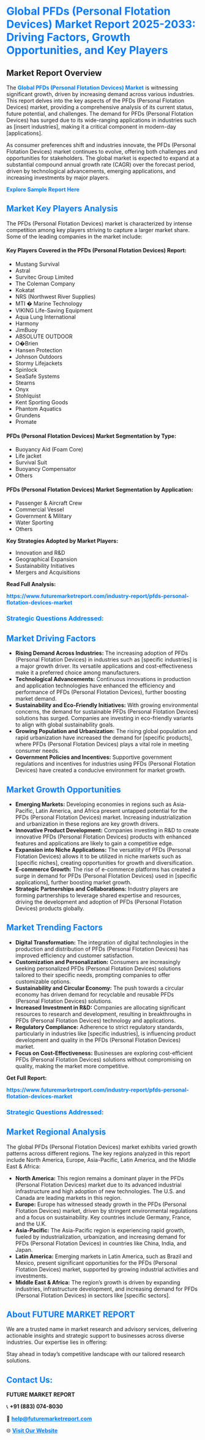 <h1 style="color: #007BFF;">Global PFDs (Personal Flotation Devices) Market Report 2025-2033: Driving Factors, Growth Opportunities, and Key Players</h1>

<section id="overview">
<h2>Market Report Overview</h2>
<p>The <a href="https://www.futuremarketreport.com/industry-report/pfds-personal-flotation-devices-market" style="color: #007BFF; text-decoration: none;"><strong>Global PFDs (Personal Flotation Devices) Market</strong></a> is witnessing significant growth, driven by increasing demand across various industries. This report delves into the key aspects of the PFDs (Personal Flotation Devices) market, providing a comprehensive analysis of its current status, future potential, and challenges. The demand for PFDs (Personal Flotation Devices) has surged due to its wide-ranging applications in industries such as [insert industries], making it a critical component in modern-day [applications].</p>
<p>As consumer preferences shift and industries innovate, the PFDs (Personal Flotation Devices) market continues to evolve, offering both challenges and opportunities for stakeholders. The global market is expected to expand at a substantial compound annual growth rate (CAGR) over the forecast period, driven by technological advancements, emerging applications, and increasing investments by major players.</p>
</section>

<section id="overview">
<p><a href="https://www.futuremarketreport.com/request-sample/reportId=101815" style="color: #007BFF; text-decoration: none;"><strong>Explore Sample Report Here</strong></a></p>
</section>

<section id="key-players">
<h2 style="color: #007BFF;">Market Key Players Analysis</h2>
<p>The PFDs (Personal Flotation Devices) market is characterized by intense competition among key players striving to capture a larger market share. Some of the leading companies in the market include:</p>
<h4>Key Players Covered in the PFDs (Personal Flotation Devices) Report:</h4>
<ul><li>Mustang Survival</li><li>Astral</li><li>Survitec Group Limited</li><li>The Coleman Company</li><li>Kokatat</li><li>NRS (Northwest River Supplies)</li><li>MTI � Marine Technology</li><li>VIKING Life-Saving Equipment</li><li>Aqua Lung International</li><li>Harmony</li><li>JimBuoy</li><li>ABSOLUTE OUTDOOR</li><li>O�Brien</li><li>Hansen Protection</li><li>Johnson Outdoors</li><li>Stormy Lifejackets</li><li>Spinlock</li><li>SeaSafe Systems</li><li>Stearns</li><li>Onyx</li><li>Stohlquist</li><li>Kent Sporting Goods</li><li>Phantom Aquatics</li><li>Grundens</li><li>Promate</li></ul>
<h4>PFDs (Personal Flotation Devices) Market Segmentation by Type:</h4>
<ul><li>Buoyancy Aid (Foam Core)</li><li>Life jacket</li><li>Survival Suit</li><li>Buoyancy Compensator</li><li>Others</li></ul>

<h4>PFDs (Personal Flotation Devices) Market Segmentation by Application:</h4>
<ul><li>Passenger &amp; Aircraft Crew</li><li>Commercial Vessel</li><li>Government &amp; Military</li><li>Water Sporting</li><li>Others</li></ul>
<p><strong>Key Strategies Adopted by Market Players:</strong></p>
<ul>
<li>Innovation and R&D</li>
<li>Geographical Expansion</li>
<li>Sustainability Initiatives</li>
<li>Mergers and Acquisitions</li>
</ul>
</section>

<section>
<p><strong>Read Full Analysis: </strong></p><a href="https://www.futuremarketreport.com/industry-report/pfds-personal-flotation-devices-market" style="color: #007BFF; text-decoration: none;"><strong>https://www.futuremarketreport.com/industry-report/pfds-personal-flotation-devices-market</strong></a>
<h3 style="color: #007BFF;">Strategic Questions Addressed:</h3>
</section>

<section id="driving-factors">
<h2 style="color: #007BFF;">Market Driving Factors</h2>
<ul>
<li><strong>Rising Demand Across Industries:</strong> The increasing adoption of PFDs (Personal Flotation Devices) in industries such as [specific industries] is a major growth driver. Its versatile applications and cost-effectiveness make it a preferred choice among manufacturers.</li>
<li><strong>Technological Advancements:</strong> Continuous innovations in production and application technologies have enhanced the efficiency and performance of PFDs (Personal Flotation Devices), further boosting market demand.</li>
<li><strong>Sustainability and Eco-Friendly Initiatives:</strong> With growing environmental concerns, the demand for sustainable PFDs (Personal Flotation Devices) solutions has surged. Companies are investing in eco-friendly variants to align with global sustainability goals.</li>
<li><strong>Growing Population and Urbanization:</strong> The rising global population and rapid urbanization have increased the demand for [specific products], where PFDs (Personal Flotation Devices) plays a vital role in meeting consumer needs.</li>
<li><strong>Government Policies and Incentives:</strong> Supportive government regulations and incentives for industries using PFDs (Personal Flotation Devices) have created a conducive environment for market growth.</li>
</ul>
</section>

<section id="growth-opportunities">
<h2 style="color: #007BFF;">Market Growth Opportunities</h2>
<ul>
<li><strong>Emerging Markets:</strong> Developing economies in regions such as Asia-Pacific, Latin America, and Africa present untapped potential for the PFDs (Personal Flotation Devices) market. Increasing industrialization and urbanization in these regions are key growth drivers.</li>
<li><strong>Innovative Product Development:</strong> Companies investing in R&D to create innovative PFDs (Personal Flotation Devices) products with enhanced features and applications are likely to gain a competitive edge.</li>
<li><strong>Expansion into Niche Applications:</strong> The versatility of PFDs (Personal Flotation Devices) allows it to be utilized in niche markets such as [specific niches], creating opportunities for growth and diversification.</li>
<li><strong>E-commerce Growth:</strong> The rise of e-commerce platforms has created a surge in demand for PFDs (Personal Flotation Devices) used in [specific applications], further boosting market growth.</li>
<li><strong>Strategic Partnerships and Collaborations:</strong> Industry players are forming partnerships to leverage shared expertise and resources, driving the development and adoption of PFDs (Personal Flotation Devices) products globally.</li>
</ul>
</section>

<section id="trending-factors">
<h2 style="color: #007BFF;">Market Trending Factors</h2>
<ul>
<li><strong>Digital Transformation:</strong> The integration of digital technologies in the production and distribution of PFDs (Personal Flotation Devices) has improved efficiency and customer satisfaction.</li>
<li><strong>Customization and Personalization:</strong> Consumers are increasingly seeking personalized PFDs (Personal Flotation Devices) solutions tailored to their specific needs, prompting companies to offer customizable options.</li>
<li><strong>Sustainability and Circular Economy:</strong> The push towards a circular economy has driven demand for recyclable and reusable PFDs (Personal Flotation Devices) solutions.</li>
<li><strong>Increased Investment in R&D:</strong> Companies are allocating significant resources to research and development, resulting in breakthroughs in PFDs (Personal Flotation Devices) technology and applications.</li>
<li><strong>Regulatory Compliance:</strong> Adherence to strict regulatory standards, particularly in industries like [specific industries], is influencing product development and quality in the PFDs (Personal Flotation Devices) market.</li>
<li><strong>Focus on Cost-Effectiveness:</strong> Businesses are exploring cost-efficient PFDs (Personal Flotation Devices) solutions without compromising on quality, making the market more competitive.</li>
</ul>
</section>

<section>
<p><strong>Get Full Report: </strong></p><a href="https://www.futuremarketreport.com/industry-report/pfds-personal-flotation-devices-market" style="color: #007BFF; text-decoration: none;"><strong>https://www.futuremarketreport.com/industry-report/pfds-personal-flotation-devices-market</strong></a>
<h3 style="color: #007BFF;">Strategic Questions Addressed:</h3>
</section>


<section id="regional-analysis">
<h2 style="color: #007BFF;">Market Regional Analysis</h2>
<p>The global PFDs (Personal Flotation Devices) market exhibits varied growth patterns across different regions. The key regions analyzed in this report include North America, Europe, Asia-Pacific, Latin America, and the Middle East & Africa:</p>
<ul>
<li><strong>North America:</strong> This region remains a dominant player in the PFDs (Personal Flotation Devices) market due to its advanced industrial infrastructure and high adoption of new technologies. The U.S. and Canada are leading markets in this region.</li>
<li><strong>Europe:</strong> Europe has witnessed steady growth in the PFDs (Personal Flotation Devices) market, driven by stringent environmental regulations and a focus on sustainability. Key countries include Germany, France, and the U.K.</li>
<li><strong>Asia-Pacific:</strong> The Asia-Pacific region is experiencing rapid growth, fueled by industrialization, urbanization, and increasing demand for PFDs (Personal Flotation Devices) in countries like China, India, and Japan.</li>
<li><strong>Latin America:</strong> Emerging markets in Latin America, such as Brazil and Mexico, present significant opportunities for the PFDs (Personal Flotation Devices) market, supported by growing industrial activities and investments.</li>
<li><strong>Middle East & Africa:</strong> The region’s growth is driven by expanding industries, infrastructure development, and increasing demand for PFDs (Personal Flotation Devices) in sectors like [specific sectors].</li>
</ul>
</section>

<footer>
<h2 style="color: #007BFF;">About FUTURE MARKET REPORT</h2>
<p>We are a trusted name in market research and advisory services, delivering actionable insights and strategic support to businesses across diverse industries. Our expertise lies in offering:</p>

<p>Stay ahead in today’s competitive landscape with our tailored research solutions.</p>

<h2 style="color: #007BFF;">Contact Us:</h2>
<p><strong>FUTURE MARKET REPORT</strong></p>
<p>📞 <strong>+91 (883) 074-8030</strong></p>
<p>📧 <strong><a href="mailto:help@futuremarketreport.com" style="color: #007BFF;">help@futuremarketreport.com</a></strong></p>
<p>🌐 <strong><a href="https://www.futuremarketreport.com/" style="color: #007BFF;">Visit Our Website</a></strong></p>
</footer>